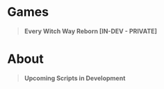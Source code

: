 # Games
> **Every Witch Way Reborn [IN-DEV - PRIVATE]**

# About
> **Upcoming Scripts in Development**

